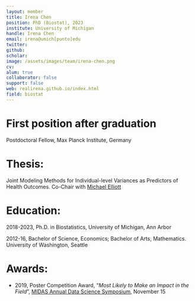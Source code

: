 ```yaml
---
layout: member
title: Irena Chen
position: PhD (Biostat), 2023
institute: University of Michigan
handle: Irena Chen
email: irena@umich[punto]edu
twitter: 
github: 
scholar: 
image: /assets/images/team/irena-chen.png
cv: 
alum: true
collaborator: false
support: false                                 
web: realirena.github.io/index.html
field: biostat
---
```



# First position after graduation

Postdoctoral Fellow, Max Planck Institute, Germany

# Thesis:

Joint Modeling Methods for Individual-level Variances as Predictors of Health Outcomes. Co-Chair with [Michael Elliott](https://sph.umich.edu/faculty-profiles/elliott-michael.html)

# Education:

2018-2023, Ph.D. in Biostatistics, University of Michigan, Ann Arbor

2012-16, Bachelor of Science, Economics; Bachelor of Arts, Mathematics. University of Washington, Seattle


# Awards:

* 2019, Poster Competition Award, “_Most Likely to Make an Impact in the Field_”, [MIDAS Annual Data Science Symposium](https://midas.umich.edu/2019-symposium/), November 15